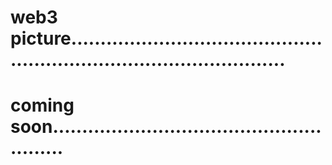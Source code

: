 # web3 picture..........................................................................................
# coming soon.......................................................
